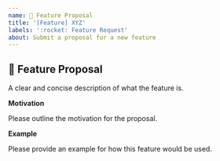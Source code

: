 ```yaml
---
name: 🚀 Feature Proposal
title: '[Feature] XYZ'
labels: ':rocket: Feature Request'
about: Submit a proposal for a new feature
---
```


## 🚀 Feature Proposal

A clear and concise description of what the feature is.

**Motivation**

Please outline the motivation for the proposal.

**Example**

Please provide an example for how this feature would be used.
